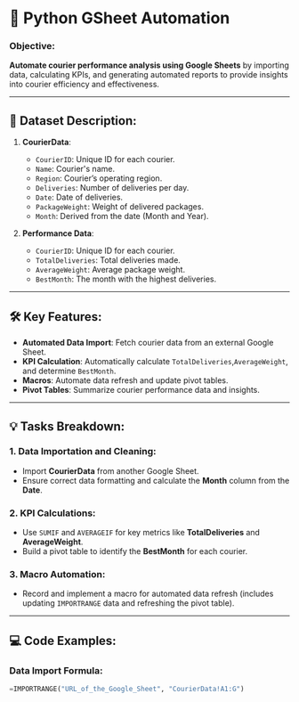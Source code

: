 # 🚀 Python GSheet Automation

### Objective:
**Automate courier performance analysis using Google Sheets** by importing data, calculating KPIs, and generating automated reports to provide insights into courier efficiency and effectiveness.

---

## 📂 Dataset Description:
1. **CourierData**:
   - `CourierID`: Unique ID for each courier.
   - `Name`: Courier's name.
   - `Region`: Courier’s operating region.
   - `Deliveries`: Number of deliveries per day.
   - `Date`: Date of deliveries.
   - `PackageWeight`: Weight of delivered packages.
   - `Month`: Derived from the date (Month and Year).

2. **Performance Data**:
   - `CourierID`: Unique ID for each courier.
   - `TotalDeliveries`: Total deliveries made.
   - `AverageWeight`: Average package weight.
   - `BestMonth`: The month with the highest deliveries.

---

## 🛠️ Key Features:

- **Automated Data Import**: Fetch courier data from an external Google Sheet.
- **KPI Calculation**: Automatically calculate `TotalDeliveries`,`AverageWeight`, and determine `BestMonth`.
- **Macros**: Automate data refresh and update pivot tables.
- **Pivot Tables**: Summarize courier performance data and insights.

---

## 💡 Tasks Breakdown:

### 1. **Data Importation and Cleaning**:
- Import **CourierData** from another Google Sheet.
- Ensure correct data formatting and calculate the **Month** column from the **Date**.

### 2. **KPI Calculations**:
- Use `SUMIF` and `AVERAGEIF` for key metrics like **TotalDeliveries** and **AverageWeight**.
- Build a pivot table to identify the **BestMonth** for each courier.

### 3. **Macro Automation**:
- Record and implement a macro for automated data refresh (includes updating `IMPORTRANGE` data and refreshing the pivot table).

---

## 💻 Code Examples:

### **Data Import Formula**:
```python
=IMPORTRANGE("URL_of_the_Google_Sheet", "CourierData!A1:G")



